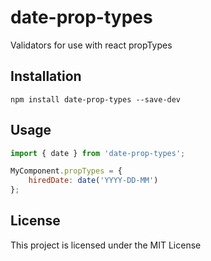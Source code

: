 <snippet>
<content>

# date-prop-types

Validators for use with react propTypes

## Installation
```shell
npm install date-prop-types --save-dev
```

## Usage
```javascript
import { date } from 'date-prop-types';

MyComponent.propTypes = {
    hiredDate: date('YYYY-DD-MM')
};
````
## License
This project is licensed under the MIT License
</content>
</snippet>